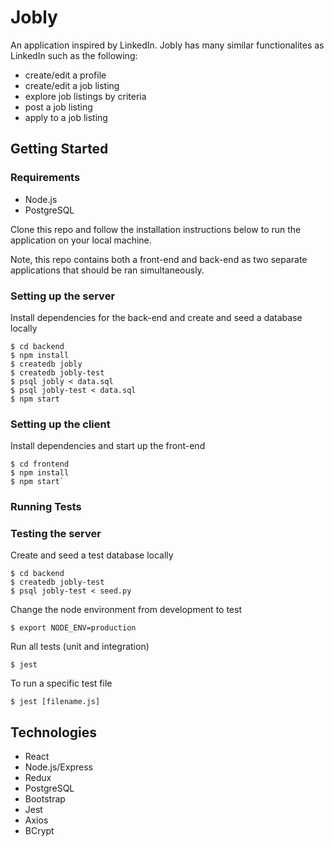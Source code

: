 # Jobly

An application inspired by LinkedIn.
Jobly has many similar functionalites as LinkedIn such as the following: 
 - create/edit a profile
 - create/edit a job listing
 - explore job listings by criteria
 - post a job listing
 - apply to a job listing

## Getting Started

### Requirements

- Node.js
- PostgreSQL

Clone this repo and follow the installation instructions below to run the application on your local machine.

Note, this repo contains both a front-end and back-end as two separate applications that should be ran simultaneously.

### Setting up the server

Install dependencies for the back-end and create and seed a database locally

```
$ cd backend
$ npm install
$ createdb jobly
$ createdb jobly-test
$ psql jobly < data.sql
$ psql jobly-test < data.sql
$ npm start
```

### Setting up the client

Install dependencies and start up the front-end

```
$ cd frontend
$ npm install
$ npm start`
```

### Running Tests

### Testing the server

Create and seed a test database locally
```
$ cd backend
$ createdb jobly-test
$ psql jobly-test < seed.py
```

Change the node environment from development to test

```
$ export NODE_ENV=production
```

Run all tests (unit and integration)

```
$ jest
```

To run a specific test file
```
$ jest [filename.js]
```


## Technologies 
- React
- Node.js/Express
- Redux
- PostgreSQL
- Bootstrap
- Jest
- Axios
- BCrypt
